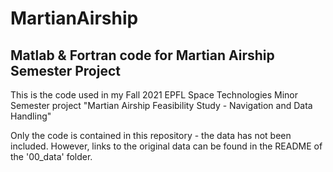 # MartianAirship
## Matlab & Fortran code for Martian Airship Semester Project

This is the code used in my Fall 2021 EPFL Space Technologies Minor Semester project "Martian Airship Feasibility Study - Navigation and Data Handling"

Only the code is contained in this repository - the data has not been included. However, links to the original data can be found in the README of the '00_data' folder. 

